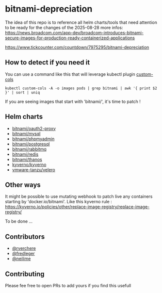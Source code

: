 # bitnami-depreciation

The idea of this repo is to reference all helm charts/tools that need attention to be ready for the changes of the 2025-08-28
more infos: https://news.broadcom.com/app-dev/broadcom-introduces-bitnami-secure-images-for-production-ready-containerized-applications

https://www.tickcounter.com/countdown/7975295/bitnami-depreciation

## How to detect if you need it

You can use a command like this that will leverage kubectl plugin [custom-cols](https://github.com/webofmars/kubectl-custom-cols)

```shell
kubectl custom-cols -A -o images pods | grep bitnami | awk '{ print $2 }' | sort | uniq
```

If you are seeing images that start with 'bitnami/', it's time to patch !

## Helm charts

- [bitnami/oauth2-proxy](./helm/bitnami-oauth2-proxy)
- [bitnami/mysql](./helm/bitnami-mysql)
- [bitnami/phpmyadmin](./helm/bitnami-phpmyadmin)
- [bitnami/postgresql](./helm/bitnami-postgresql)
- [bitnami/rabbitmq](./helm/bitnami-rabbitmq)
- [bitnami/redis](./helm/bitnami-redis)
- [bitnami/thanos](./helm/bitnami-thanos)
- [kyverno/kyverno](./helm/kyverno-kyverno)
- [vmware-tanzu/velero](./helm/vmware-tanzu-velero)

## Other ways

It might be possible to use mutating webhook to patch live any containers starting by 'docker.io/bitnami'.
Like this kyverno rule : https://kyverno.io/policies/other/replace-image-registry/replace-image-registry/

To be done ...

## Contributors

- [@rverchere](https://github.com/rverchere)
- [@fredleger](https://github.com/fredleger)
- [@neilime](https://github.com/neilime)

## Contributing

Please fee free to open PRs to add yours if you find this usefull

